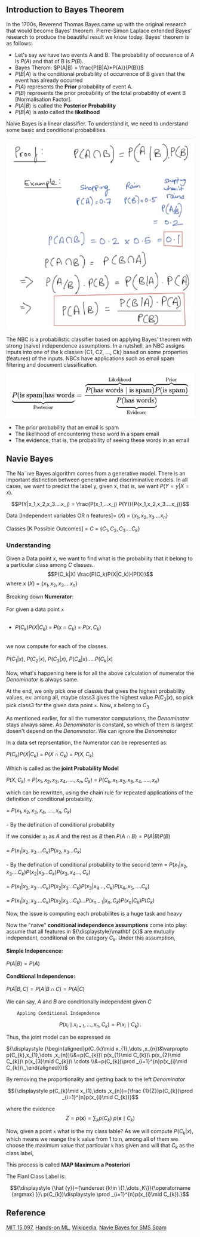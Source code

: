 ## Introduction to Bayes Theorem

In the 1700s, Reverend Thomas Bayes came up with the original research that would become Bayes’ theorem. Pierre-Simon Laplace extended Bayes’ research to produce the beautiful result we know today. Bayes’ theorem is as follows:

- Let's say we have two events A and B. The probability of occurence of A is $P(A)$ and that of B is $P(B)$.
- Bayes Therom: $P(A|B) = \frac{P(B|A)*P(A)}{P(B)}$
- $P(B|A)$ is the conditional probability of occurrence of B given that the event has already occurred
- $P(A)$ represents the **Prior** probability of event A.
- $P(B)$ represents the prior probability of the total probability of event B [Normalisation Factor].
- $P(A|B)$ is called the **Posterior Probability**
- $P(B|A)$ is aslo called the **likelihood**

Naive Bayes is a linear classifier. To understand it, we need to understand some basic and conditional probabilities.

![Bayes Theorem](./Images/Bayes_Theorem.png)

The NBC is a probabilistic classifier based on applying Bayes’ theorem with strong (naive) independence assumptions. In a nutshell, an NBC assigns inputs into one of the k classes {C1, C2, ..., Ck} based on some properties (features) of the inputs. NBCs have applications such as email spam filtering and document classification.

![Bayes_Labled](Images/Bayes_labeled.png)

- The prior probability that an email is spam
- The likelihood of encountering these word in a spam email
- The evidence; that is, the probability of seeing these words in an email

## Navie Bayes
The Na¨ıve Bayes algorithm comes from a generative model. There is an important distinction between generative and discriminative models. In all cases, we
want to predict the label y, given x, that is, we want $P(Y = y|X = x)$.

$$P(Y|x_1,x_2,x_3....x_j) = \frac{P(x_1,...x_j) P(Y)}{P(x_1,x_2,x_3....x_j)}$$

Data [Independent variables OR n features]= $(X)$ = $\{x_1, x_2, x_3....x_n\}$

Classes [K Possible Outcomes] = $C$ = $\{C_1, C_2, C_3....C_k\}$

### Understanding 
Given a Data point $x$, we want to find what is the probability that it belong to a particular class among $C$ classes.
$$P(C_k|X) \frac{P(C_k)P(X|C_k)}{P(X)}$$ where x $(X)$ = $\{x_1, x_2, x_3....x_n\}$

Breaking down **Numerator**: <br></br>
For given a data point `x` <br></br>
- $P(C_k)P(X|C_k)$ = $P(x\cap C_k)$ = $P(x,C_k)$ <br></br>  

we now compute for each of the classes. <br></br>
$P(C_1|x)$, $P(C_2|x)$, $P(C_3|x)$, $P(C_4|x)$.....$P(C_k|x)$ <br></br>
Now, what's happening here is for all the above calculation of numerator the *Denominator* is always same.

At the end, we only pick one of classes that gives the highest probability values, ex: among all, maybe class3 gives the highest value $P(C_3|x)$, so pick pick class3 for the given data point `x`.
Now, x belong to $C_3$

As mentioned earlier, for all the numerator computations, the *Denominator* stays always same.
As *Denominator* is constant, so which of them is largest dosen't depend on the *Denominator*. We can ignore the *Denominator*

In a data set reprsentation, the Numerator can be represented as:

$P(C_k)P(X|C_k)$ = $P(X\cap C_k)$ = $P(X,C_k)$ <br></br>
Which is called as the **joint Probability Model**


$P(X,C_k)$ = $P(x_1, x_2, x_3, x_4,....,x_n, C_k)$ = $P(C_k, x_1, x_2, x_3, x_4,....,x_n)$

which can be rewritten, using the chain rule for repeated applications of the definition of conditional probability.


= $P(x_1, x_2, x_3, x_4,....,x_n, C_k)$ <br></br>
           - By the defination of conditional probability

If we consider $x_1$ as $A$ and the rest as $B$ then $P(A \cap B) = P(A|B)P(B)$  <br></br>
= $P(x_1 | x_2, x_3....C_k)P(x_2, x_3...C_k)$<br></br>
           - By the defination of conditional probability to the second term
= $P(x_1 | x_2, x_3....C_k)P(x_2| x_3...C_k)P(x_3, x_4...,C_k)$ <br></br>
= $P(x_1 | x_2, x_3....C_k)P(x_2| x_3...C_k)P(x_3|x_4...,C_k)P(x_4, x_5,....C_k)$ <br></br>
= $P(x_1 | x_2, x_3....C_k)P(x_2| x_3...C_k)...P(x_{n-1}|x_n,C_k)P(x_n|C_k)P(C_k)$

Now, the issue is computing each probabilites is a huge task and heavy

Now the "naive" **conditional independence assumptions** come into play: assume that all features in ${\displaystyle}\mathbf {x}$  are mutually independent, conditional on the category ${\displaystyle C_{k}}$. Under this assumption,

**Simple Indepencence:** <br></br>
$P(A|B)=P(A)$ <br></br>
**Conditional Independence:** <br></br>
$P(A|B,C)= P(A|B \cap C) = P(A|C)$ <br></br>
We can say, $A$ and $B$ are conditionally independent given $C$



        Appling Conditional Indepndence
$${\displaystyle P(x_{i}\mid x_{i+1},\dots ,x_{n},C_{k})=P(x_{i}\mid C_{k})\,}.$$


Thus, the joint model can be expressed as

${\displaystyle {\begin{aligned}p(C_{k}\mid x_{1},\dots ,x_{n})&\varpropto p(C_{k},x_{1},\dots ,x_{n})\\&=p(C_{k})\ p(x_{1}\mid C_{k})\ p(x_{2}\mid C_{k})\ p(x_{3}\mid C_{k})\ \cdots \\&=p(C_{k})\prod _{i=1}^{n}p(x_{i}\mid C_{k})\,,\end{aligned}}}$

By removing the proportionality and getting back to the left *Denominator*

$${\displaystyle p(C_{k}\mid x_{1},\dots ,x_{n})={\frac {1}{Z}}p(C_{k})\prod _{i=1}^{n}p(x_{i}\mid C_{k})}$$

where the evidence $${\displaystyle Z=p(\mathbf {x} )=\sum _{k}p(C_{k})\ p(\mathbf {x} \mid C_{k})}$$

Now, given a point `x` what is the my class lable?
As we will compute $P(C_k|x)$, which means we reange the k value from 1 to n, among all of them we choose the maximum value that particular `k` has given and will that $C_k$ as the class label, 

This process is called **MAP Maximum a Posteriori**

The Fianl Class Label is:

$${\displaystyle {\hat {y}}={\underset {k\in \{1,\dots ,K\}}{\operatorname {argmax} }}\ p(C_{k})\displaystyle \prod _{i=1}^{n}p(x_{i}\mid C_{k}).}$$

## Reference
[MIT 15.097](https://ocw.mit.edu/courses/sloan-school-of-management/15-097-prediction-machine-learning-and-statistics-spring-2012/lecture-notes/MIT15_097S12_lec07.pdf),
[Hands-on ML](https://learning.oreilly.com/library/view/hands-on-machine-learning/9781789346411/4dc854ef-7ebb-4d3b-979b-f42b5b4f9340.xhtml),
[Wikipedia](https://en.wikipedia.org/wiki/Naive_Bayes_classifier),
[Navie Bayes for SMS Spam](https://learning.oreilly.com/videos/data-science-and/9781634627788/9781634627788-V9781634627788_7?autoplay=false)


```python

```


```python

```
